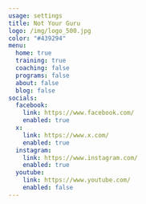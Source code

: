 ```yaml
---
usage: settings
title: Not Your Guru
logo: /img/logo_500.jpg
color: "#439294"
menu:
  home: true
  training: true
  coaching: false
  programs: false
  about: false
  blog: false
socials:
  facebook:
    link: https://www.facebook.com/
    enabled: true
  x:
    link: https://www.x.com/
    enabled: true
  instagram:
    link: https://www.instagram.com/
    enabled: true
  youtube:
    link: https://www.youtube.com/
    enabled: false
---
```

